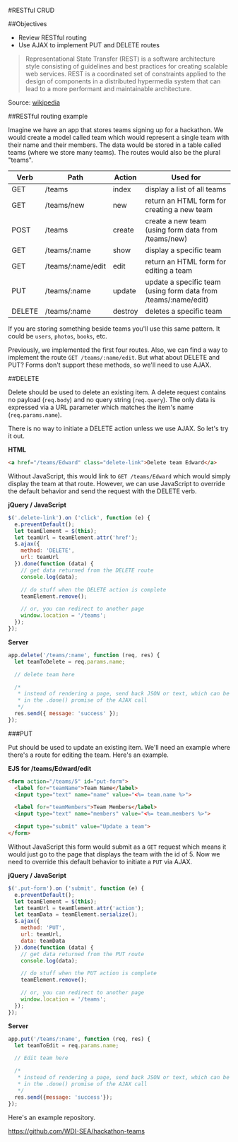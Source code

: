 #RESTful CRUD

##Objectives

* Review RESTful routing
* Use AJAX to implement PUT and DELETE routes

>Representational State Transfer (REST) is a software architecture style consisting of guidelines and best practices for creating scalable web services. REST is a coordinated set of constraints applied to the design of components in a distributed hypermedia system that can lead to a more performant and maintainable architecture.

Source: [wikipedia](http://en.wikipedia.org/wiki/Representational_state_transfer)

##RESTful routing example

Imagine we have an app that stores teams signing up for a hackathon. We would create a model called team which would represent a single team with their name and their members. The data would be stored in a table called teams (where we store many teams). The routes would also be the plural "teams".


| Verb | Path | Action | Used for |
|----|----|----|----|
| GET | /teams | index | display a list of all teams |
| GET | /teams/new | new | return an HTML form for creating a new team |
| POST | /teams | create | create a new team (using form data from /teams/new) |
| GET | /teams/:name | show | display a specific team |
| GET | /teams/:name/edit | edit | return an HTML form for editing a team |
| PUT | /teams/:name | update | update a specific team (using form data from /teams/:name/edit) |
| DELETE | /teams/:name | destroy | deletes a specific team |

If you are storing something beside teams you'll use this same pattern. It could be `users`, `photos`, `books`, etc.

Previously, we implemented the first four routes. Also, we can find a way to implement the route `GET /teams/:name/edit`. But what about DELETE and PUT? Forms don't support these methods, so we'll need to use AJAX.

##DELETE

Delete should be used to delete an existing item. A delete request contains no payload (`req.body`) and no query string (`req.query`). The only data is expressed via a URL parameter which matches the item's name (`req.params.name`).

There is no way to initiate a DELETE action unless we use AJAX. So let's try it out.

**HTML**

```html
<a href="/teams/Edward" class="delete-link">Delete team Edward</a>
```

Without JavaScript, this would link to `GET /teams/Edward` which would simply display the team at that route. However, we can use JavaScript to override the default behavior and send the request with the DELETE verb.

**jQuery / JavaScript**

```js
$('.delete-link').on ('click', function (e) {
  e.preventDefault();
  let teamElement = $(this);
  let teamUrl = teamElement.attr('href');
  $.ajax({
    method: 'DELETE',
    url: teamUrl
  }).done(function (data) {
    // get data returned from the DELETE route
    console.log(data);

    // do stuff when the DELETE action is complete
    teamElement.remove();

    // or, you can redirect to another page
    window.location = '/teams';
  });
});
```

**Server**

```js
app.delete('/teams/:name', function (req, res) {
  let teamToDelete = req.params.name;

  // delete team here

  /*
   * instead of rendering a page, send back JSON or text, which can be read
   * in the .done() promise of the AJAX call
   */
  res.send({ message: 'success' });
});
```


###PUT

Put should be used to update an existing item. We'll need an example where there's a route for editing the team. Here's an example.

**EJS for /teams/Edward/edit**

```html
<form action="/teams/5" id="put-form">
  <label for="teamName">Team Name</label>
  <input type="text" name="name" value="<%= team.name %>">

  <label for="teamMembers">Team Members</label>
  <input type="text" name="members" value="<%= team.members %>">

  <input type="submit" value="Update a team">
</form>
```

Without JavaScript this form would submit as a `GET` request which means it would just go to the page that displays the team with the id of 5. Now we need to override this default behavior to initiate a `PUT` via AJAX.

**jQuery / JavaScript**

```js
$('.put-form').on ('submit', function (e) {
  e.preventDefault();
  let teamElement = $(this);
  let teamUrl = teamElement.attr('action');
  let teamData = teamElement.serialize();
  $.ajax({
    method: 'PUT',
    url: teamUrl,
    data: teamData
  }).done(function (data) {
    // get data returned from the PUT route
    console.log(data);

    // do stuff when the PUT action is complete
    teamElement.remove();

    // or, you can redirect to another page
    window.location = '/teams';
  });
});
```

**Server**

```js
app.put('/teams/:name', function (req, res) {
  let teamToEdit = req.params.name;

  // Edit team here

  /*
   * instead of rendering a page, send back JSON or text, which can be read
   * in the .done() promise of the AJAX call
   */
  res.send({message: 'success'});
});
```

Here's an example repository.

https://github.com/WDI-SEA/hackathon-teams
